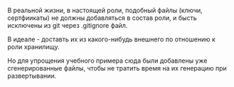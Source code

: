 В реальной жизни, в настоящей роли, подобный файлы (ключи, сертфиикаты) не должны добавляться в состав роли, и бысть исключены из git через .gitignore файл.  

В идеале -  доставть их из какого-нибудь внешнего по отношению к роли хранилищу. 

Но для упрощения учебного примера сюда были добавлены уже сгенерированные файлы, чтобы не тратить время на их генерацию при развертывании.